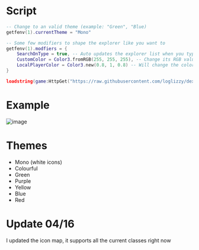 # Script
```lua
-- Change to an valid theme (example: "Green", "Blue)
getfenv(1).currentTheme = "Mono"

-- Some few modifiers to shape the explorer like you want to
getfenv(1).modfiers = {
    SearchOnType = true, -- Auto updates the explorer list when you type on the search box
    CustomColor = Color3.fromRGB(255, 255, 255), -- Change its RGB value to apply an custom color
    LocalPlayerColor = Color3.new(0.8, 1, 0.8) -- Will change the color of the local player node/button
}

loadstring(game:HttpGet("https://raw.githubusercontent.com/loglizzy/dex-custom-icons/main/main.lua"))()
```

# Example
![image](https://user-images.githubusercontent.com/72479668/232337697-7571fc09-d337-43ca-b242-b54c94ac9d75.png)

# Themes
* Mono (white icons)
* Colourful
* Green
* Purple
* Yellow
* Blue
* Red

# Update 04/16
I updated the icon map, it supports all the current classes right now
